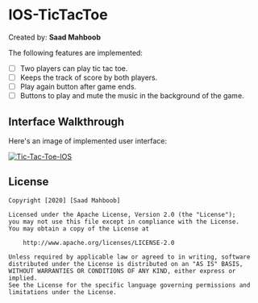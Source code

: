 # IOS-TicTacToe

Created by: **Saad Mahboob**

The following features are implemented:

* [ ] Two players can play tic tac toe.
* [ ] Keeps the track of score by both players.
* [ ] Play again button after game ends.
* [ ] Buttons to play and mute the music in the background of the game. 

## Interface Walkthrough 

Here's an image of implemented user interface:

<a href="https://ibb.co/RT2h2k9"><img src="https://i.ibb.co/GQ7s740/Tic-Tac-Toe-IOS.png" alt="Tic-Tac-Toe-IOS" border="0"></a>

## License

    Copyright [2020] [Saad Mahboob]

    Licensed under the Apache License, Version 2.0 (the "License");
    you may not use this file except in compliance with the License.
    You may obtain a copy of the License at

        http://www.apache.org/licenses/LICENSE-2.0

    Unless required by applicable law or agreed to in writing, software
    distributed under the License is distributed on an "AS IS" BASIS,
    WITHOUT WARRANTIES OR CONDITIONS OF ANY KIND, either express or implied.
    See the License for the specific language governing permissions and
    limitations under the License.
